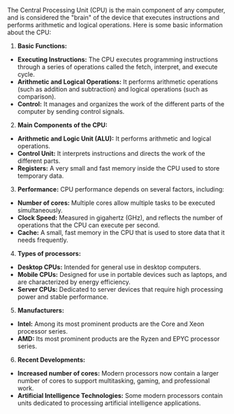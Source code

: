 The Central Processing Unit (CPU) is the main component of any computer, and is considered the "brain" of the device that executes instructions and performs arithmetic and logical operations. Here is some basic information about the CPU:

1. **Basic Functions:**
- **Executing Instructions:** The CPU executes programming instructions through a series of operations called the fetch, interpret, and execute cycle.
- **Arithmetic and Logical Operations:** It performs arithmetic operations (such as addition and subtraction) and logical operations (such as comparison).
- **Control:** It manages and organizes the work of the different parts of the computer by sending control signals.

2. **Main Components of the CPU:**
- **Arithmetic and Logic Unit (ALU):** It performs arithmetic and logical operations.
- **Control Unit:** It interprets instructions and directs the work of the different parts.
- **Registers:** A very small and fast memory inside the CPU used to store temporary data.

3. **Performance:** CPU performance depends on several factors, including:
- **Number of cores:** Multiple cores allow multiple tasks to be executed simultaneously.
- **Clock Speed:** Measured in gigahertz (GHz), and reflects the number of operations that the CPU can execute per second.
- **Cache:** A small, fast memory in the CPU that is used to store data that it needs frequently.

4. **Types of processors:**
- **Desktop CPUs:** Intended for general use in desktop computers.
- **Mobile CPUs:** Designed for use in portable devices such as laptops, and are characterized by energy efficiency.
- **Server CPUs:** Dedicated to server devices that require high processing power and stable performance.

5. **Manufacturers:**
- **Intel:** Among its most prominent products are the Core and Xeon processor series.
- **AMD:** Its most prominent products are the Ryzen and EPYC processor series.

6. **Recent Developments:**
- **Increased number of cores:** Modern processors now contain a larger number of cores to support multitasking, gaming, and professional work.
- **Artificial Intelligence Technologies:** Some modern processors contain units dedicated to processing artificial intelligence applications.